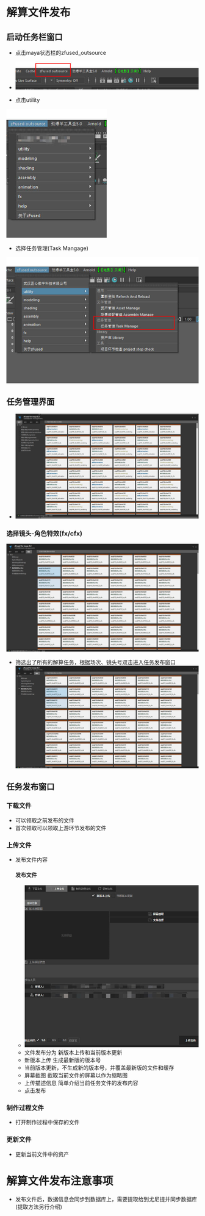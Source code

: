 # 解算文件发布

## 启动任务栏窗口
+ 点击maya状态栏的zfused_outsource

+ ![](../../sources/image/animation/animation_1.jpg)
+ 点击utility

![](../../sources/image/animation/animation_2.jpg)

+ 选择任务管理(Task Mangage)

![](../../sources/image/animation/animation_3.jpg)

## 任务管理界面
+ ![](../../sources/image/animation/animation_4.jpg)

### 选择镜头-角色特效(fx/cfx)

![](../../sources/image/cfx/cfx2.jpg)

+ 筛选出了所有的解算任务，根据场次、镜头号双击进入任务发布窗口
![](../../sources/image/cfx/cfx2.jpg)

## 任务发布窗口

### 下载文件
+ 可以领取之前发布的文件
+ 首次领取可以领取上游环节发布的文件
### 上传文件
+ 发布文件内容
    #### 发布文件
    + ![](../../sources/image/animation/animation_7.jpg)
    + 文件发布分为 新版本上传和当前版本更新
    + 新版本上传 生成最新版的版本号
    + 当前版本更新，不生成新的版本号，并覆盖最新版的文件和缓存
    + 屏幕截图 截取当前文件的屏幕以作为缩略图
    + 上传描述信息 简单介绍当前任务文件的发布内容
    + 点击发布

### 制作过程文件
+ 打开制作过程中保存的文件
###  更新文件
+ 更新当前文件中的资产

# 解算文件发布注意事项
+ 发布文件后，数据信息会同步到数据库上，需要提取给到尤尼提并同步数据库(提取方法另行介绍)
